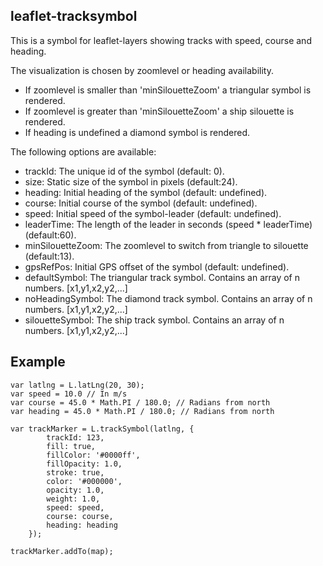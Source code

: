 leaflet-tracksymbol
-------------------

This is a symbol for leaflet-layers showing tracks with speed, course and heading.


The visualization is chosen by zoomlevel or heading availability.
 * If zoomlevel is smaller than 'minSilouetteZoom' a triangular symbol is rendered.
 * If zoomlevel is greater than 'minSilouetteZoom' a ship silouette is rendered.
 * If heading is undefined a diamond symbol is rendered.


The following options are available:
 * trackId: The unique id of the symbol (default: 0).
 * size: Static size of the symbol in pixels (default:24).
 * heading: Initial heading of the symbol (default: undefined).
 * course: Initial course of the symbol (default: undefined).
 * speed: Initial speed of the symbol-leader (default: undefined).
 * leaderTime: The length of the leader in seconds (speed * leaderTime) (default:60).
 * minSilouetteZoom: The zoomlevel to switch from triangle to silouette (default:13).
 * gpsRefPos: Initial GPS offset of the symbol (default: undefined).
 * defaultSymbol: The triangular track symbol. Contains an array of n numbers. [x1,y1,x2,y2,...]
 * noHeadingSymbol: The diamond track symbol. Contains an array of n numbers. [x1,y1,x2,y2,...]
 * silouetteSymbol: The ship track symbol. Contains an array of n numbers. [x1,y1,x2,y2,...]


Example
-------

	var latlng = L.latLng(20, 30);
	var speed = 10.0 // In m/s
	var course = 45.0 * Math.PI / 180.0; // Radians from north
	var heading = 45.0 * Math.PI / 180.0; // Radians from north

	var trackMarker = L.trackSymbol(latlng, {
        	trackId: 123,
       		fill: true,
        	fillColor: '#0000ff',
        	fillOpacity: 1.0,
        	stroke: true,
        	color: '#000000',
       		opacity: 1.0,
       		weight: 1.0,
        	speed: speed,
        	course: course,
        	heading: heading
      	});

	trackMarker.addTo(map);


[github]: https://github.com/lethexa/leaflet-tracksymbol "Tracksymbol GitHub repository"
